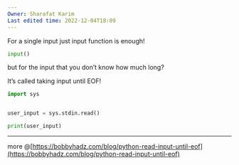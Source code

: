 ```yaml
---
Owner: Sharafat Karim
Last edited time: 2022-12-04T18:09
---
```

For a single input just input function is enough!

```Python
input()
```

but for the input that you don’t know how much long?

It’s called taking input until EOF!

```Python
import sys


user_input = sys.stdin.read()

print(user_input)
```

---

more @[https://bobbyhadz.com/blog/python-read-input-until-eof](https://bobbyhadz.com/blog/python-read-input-until-eof)